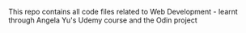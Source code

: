 This repo contains all code files related to Web Development - learnt through Angela Yu's Udemy course and the Odin project